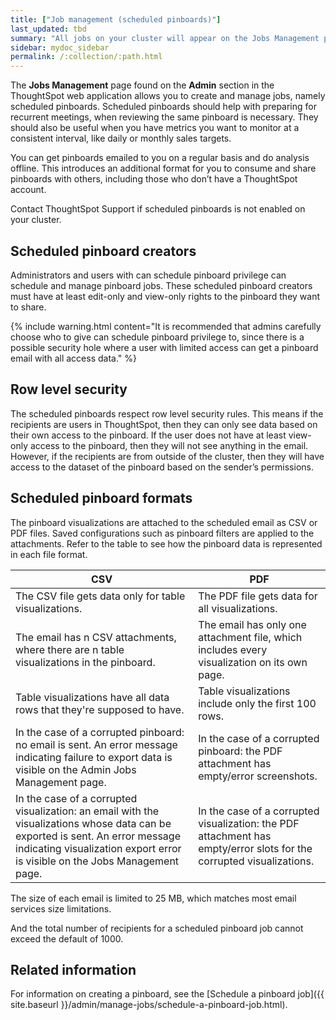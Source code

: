 ```yaml
---
title: ["Job management (scheduled pinboards)"]
last_updated: tbd
summary: "All jobs on your cluster will appear on the Jobs Management page. You can also view jobs for individual pinboards under the pinboard Actions dropdown."
sidebar: mydoc_sidebar
permalink: /:collection/:path.html
---
```


The **Jobs Management** page found on the **Admin** section in the ThoughtSpot
web application allows you to create and manage jobs, namely scheduled
pinboards. Scheduled pinboards should help with preparing for recurrent
meetings, when reviewing the same pinboard is necessary. They should also be
useful when you have metrics you want to monitor at a consistent interval, like
daily or monthly sales targets.

You can get pinboards emailed to you on a regular basis and do analysis offline.
This introduces an additional format for you to consume and share pinboards with
others, including those who don’t have a ThoughtSpot account.

Contact ThoughtSpot Support if scheduled pinboards is not enabled on your
cluster.

## Scheduled pinboard creators

Administrators and users with can schedule pinboard privilege can schedule and
manage pinboard jobs. These scheduled pinboard creators must have at least
edit-only and view-only rights to the pinboard they want to share.

{% include warning.html content="It is recommended that admins carefully choose
who to give can schedule pinboard privilege to, since there is a possible
security hole where a user with limited access can get a pinboard email with all
access data." %}

## Row level security

The scheduled pinboards respect row level security rules. This means if the
recipients are users in ThoughtSpot, then they can only see data based on their
own access to the pinboard. If the user does not have at least view-only access
to the pinboard, then they will not see anything in the email. However, if the
recipients are from outside of the cluster, then they will have access to the
dataset of the pinboard based on the sender’s permissions.

## Scheduled pinboard formats

The pinboard visualizations are attached to the scheduled email as CSV or PDF
files. Saved configurations such as pinboard filters are applied to the
attachments. Refer to the table to see how the pinboard data is represented in
each file format.

|CSV|PDF|
|---|---|
|The CSV file gets data only for table visualizations.|The PDF file gets data for all visualizations.|
|The email has n CSV attachments, where there are n table visualizations in the pinboard.|The email has only one attachment file, which includes every visualization on its own page.|
|Table visualizations have all data rows that they're supposed to have.|Table visualizations include only the first 100 rows.|
|In the case of a corrupted pinboard: no email is sent. An error message indicating failure to export data is visible on the Admin Jobs Management page.|In the case of a corrupted pinboard: the PDF attachment has empty/error screenshots.|
|In the case of a corrupted visualization: an email with the visualizations whose data can be exported is sent. An error message indicating visualization export error is visible on the Jobs Management page.|In the case of a corrupted visualization: the PDF attachment has empty/error slots for the corrupted visualizations.|

The size of each email is limited to 25 MB, which matches most email services
size limitations.

And the total number of recipients for a scheduled pinboard job cannot exceed
the default of 1000.

## Related information

For information on creating a pinboard, see the [Schedule a pinboard job]({{ site.baseurl }}/admin/manage-jobs/schedule-a-pinboard-job.html).
